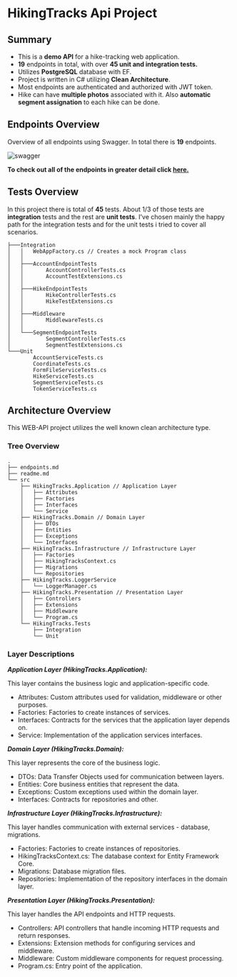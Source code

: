 # **HikingTracks Api Project** 

## **Summary**

- This is a **demo API** for a hike-tracking web application.
- **19** endpoints in total, with over **45 unit and integration tests.**
- Utilizes **PostgreSQL** database with EF.
- Project is written in C# utilizing **Clean Architecture**.
- Most endpoints are authenticated and authorized with JWT token.
- Hike can have **multiple photos** associated with it. Also **automatic segment assignation** to each hike can be done.


## **Endpoints Overview**

Overview of all endpoints using Swagger. In total there is **19** endpoints.

![swagger](https://cdn.discordapp.com/attachments/697505581375946833/1241820690450087966/image.png?ex=664b9724&is=664a45a4&hm=e6e8244381a49175abba5308c8f7abac9fd196596ead3f1fa4184208866451ad&)

**To check out all of the endpoints in greater detail click [here.](endpoints.md)**

## **Tests Overview**

In this project there is total of **45** tests. About 1/3 of those tests are **integration** tests and the rest are **unit tests**. I've chosen mainly the happy path for the integration tests and for the unit tests i tried to cover all scenarios.

```
├───Integration
│   │   WebAppFactory.cs // Creates a mock Program class
│   │
│   ├───AccountEndpointTests
│   │       AccountControllerTests.cs
│   │       AccountTestExtensions.cs
│   │
│   ├───HikeEndpointTests
│   │       HikeControllerTests.cs
│   │       HikeTestExtensions.cs
│   │
│   ├───Middleware
│   │       MiddlewareTests.cs
│   │
│   └───SegmentEndpointTests
│           SegmentControllerTests.cs
│           SegmentTestExtensions.cs
└───Unit
        AccountServiceTests.cs
        CoordinateTests.cs
        FormFileServiceTests.cs
        HikeServiceTests.cs
        SegmentServiceTests.cs
        TokenServiceTests.cs
```

## **Architecture Overview**

This WEB-API project utilizes the well known clean architecture type.

### Tree Overview

```
.
├── endpoints.md
├── readme.md
└── src
    ├── HikingTracks.Application // Application Layer
    │   ├── Attributes
    │   ├── Factories
    │   ├── Interfaces
    │   └── Service
    ├── HikingTracks.Domain // Domain Layer
    │   ├── DTOs
    │   ├── Entities
    │   ├── Exceptions
    │   └── Interfaces
    ├── HikingTracks.Infrastructure // Infrastructure Layer
    │   ├── Factories
    │   ├── HikingTracksContext.cs
    │   ├── Migrations
    │   └── Repositories
    ├── HikingTracks.LoggerService
    │   └── LoggerManager.cs
    ├── HikingTracks.Presentation // Presentation Layer
    │   ├── Controllers
    │   ├── Extensions
    │   ├── Middleware
    │   └── Program.cs
    └── HikingTracks.Tests
        ├── Integration
        └── Unit
```

### **Layer Descriptions**

***Application Layer (HikingTracks.Application):***

This layer contains the business logic and application-specific code.

- Attributes: Custom attributes used for validation, middleware or other purposes.
- Factories: Factories to create instances of services.
- Interfaces: Contracts for the services that the application layer depends on.
- Service: Implementation of the application services interfaces.

***Domain Layer (HikingTracks.Domain):***

This layer represents the core of the business logic.

- DTOs: Data Transfer Objects used for communication between layers.
- Entities: Core business entities that represent the data.
- Exceptions: Custom exceptions used within the domain layer.
- Interfaces: Contracts for repositories and other.

***Infrastructure Layer (HikingTracks.Infrastructure):***

This layer handles communication with external services - database, migrations.

- Factories: Factories to create instances of repositories.
- HikingTracksContext.cs: The database context for Entity Framework Core.
- Migrations: Database migration files.
- Repositories: Implementation of the repository interfaces in the domain layer.

***Presentation Layer (HikingTracks.Presentation):***

This layer handles the API endpoints and HTTP requests.

- Controllers: API controllers that handle incoming HTTP requests and return responses.
- Extensions: Extension methods for configuring services and middleware.
- Middleware: Custom middleware components for request processing.
- Program.cs: Entry point of the application.

